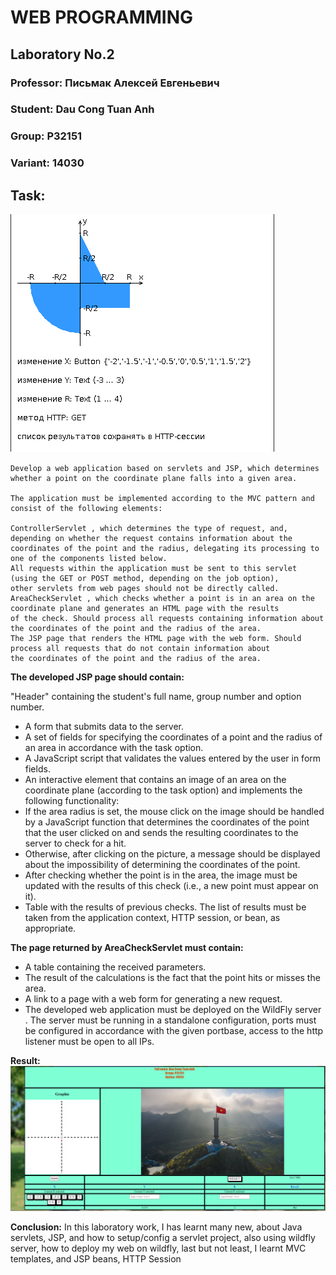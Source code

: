 # WEB PROGRAMMING

## Laboratory No.2

### Professor: Письмак Алексей Евгеньевич
### Student: Dau Cong Tuan Anh
### Group: P32151
### Variant: 14030

## Task:
![image](https://github.com/andrey551/lab2Web/blob/main/resources/task.png)
```
Develop a web application based on servlets and JSP, which determines whether a point on the coordinate plane falls into a given area.

The application must be implemented according to the MVC pattern and consist of the following elements:

ControllerServlet , which determines the type of request, and, depending on whether the request contains information about the 
coordinates of the point and the radius, delegating its processing to one of the components listed below. 
All requests within the application must be sent to this servlet (using the GET or POST method, depending on the job option), 
other servlets from web pages should not be directly called.
AreaCheckServlet , which checks whether a point is in an area on the coordinate plane and generates an HTML page with the results 
of the check. Should process all requests containing information about the coordinates of the point and the radius of the area.
The JSP page that renders the HTML page with the web form. Should process all requests that do not contain information about 
the coordinates of the point and the radius of the area.

```
**The developed JSP page should contain:**

"Header" containing the student's full name, group number and option number.
- A form that submits data to the server.
- A set of fields for specifying the coordinates of a point and the radius of an area in accordance with the task option.
- A JavaScript script that validates the values ​​entered by the user in form fields.
- An interactive element that contains an image of an area on the coordinate plane (according to the task option) and implements the following functionality:
- If the area radius is set, the mouse click on the image should be handled by a JavaScript function that determines the coordinates of the point that the user clicked on and sends the resulting coordinates to the server to check for a hit.
- Otherwise, after clicking on the picture, a message should be displayed about the impossibility of determining the coordinates of the point.
- After checking whether the point is in the area, the image must be updated with the results of this check (i.e., a new point must appear on it).
- Table with the results of previous checks. The list of results must be taken from the application context, HTTP session, or bean, as appropriate.

**The page returned by AreaCheckServlet must contain:**

- A table containing the received parameters.
- The result of the calculations is the fact that the point hits or misses the area.
- A link to a page with a web form for generating a new request.
- The developed web application must be deployed on the WildFly server . The server must be running in a standalone configuration, ports must be configured in accordance with the given portbase, access to the http listener must be open to all IPs.

**Result:**
</br>
<img src="https://github.com/andrey551/lab2Web/blob/main/resources/result.png" style="width:700px;"/>

**Conclusion:** 
In this laboratory work, I has learnt many new, about Java servlets, JSP, and how to setup/config a servlet project, also using wildfly server, how to deploy my web on wildfly, last but not least, I learnt MVC templates, and JSP beans, HTTP Session 
